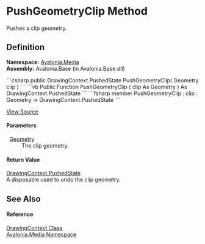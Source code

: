 # PushGeometryClip Method


Pushes a clip geometry.



## Definition
**Namespace:** <a href="N_Avalonia_Media">Avalonia.Media</a>  
**Assembly:** Avalonia.Base (in Avalonia.Base.dll)

<Tabs groupId="api-code-preview">
<TabItem value="csharp" label="C#">
```csharp
public DrawingContext.PushedState PushGeometryClip(
	Geometry clip
)
```
</TabItem>
<TabItem value="vb" label="VB">
```vb
Public Function PushGeometryClip ( 
	clip As Geometry
) As DrawingContext.PushedState
```
</TabItem>
<TabItem value="fsharp" label="F#">
```fsharp
member PushGeometryClip : 
        clip : Geometry -> DrawingContext.PushedState 
```
</TabItem>
</Tabs>



<a href="https://github.com/AvaloniaUI/Avalonia/tree/master/src/Avalonia.Base/Media/DrawingContext.cs#L354" title="View the source code">View Source</a>



#### Parameters
<dl><dt>  <a href="T_Avalonia_Media_Geometry">Geometry</a></dt><dd>The clip geometry.</dd></dl>

#### Return Value
<a href="T_Avalonia_Media_DrawingContext_PushedState">DrawingContext.PushedState</a>  
A disposable used to undo the clip geometry.

## See Also


#### Reference
<a href="T_Avalonia_Media_DrawingContext">DrawingContext Class</a>  
<a href="N_Avalonia_Media">Avalonia.Media Namespace</a>  

